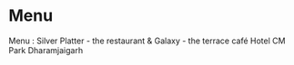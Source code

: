 # Menu
Menu : Silver Platter - the restaurant &amp; Galaxy - the terrace café Hotel CM Park Dharamjaigarh
